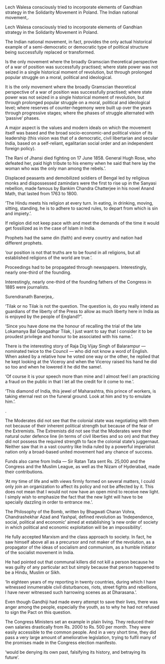 

Lech Walesa consciously tried to incorporate elements of Gandhian strategy in the Solidarity Movement in Poland. The Indian national movement,.

Lech Walesa consciously tried to incorporate elements of Gandhian strategy in the Solidarity Movement in Poland.

The Indian national movement, in fact, provides the only actual historical example of a semi-democratic or democratic type of political structure being successfully replaced or transformed.

Is the only movement where the broadly Gramscian theoretical perspective of a war of position was successfully practised; where state power was not seized in a single historical moment of revolution, but through prolonged popular struggle on a moral, political and ideological.

It is the only movement where the broadly Gramscian theoretical perspective of a war of position was successfully practised; where state power was not seized in a single historical moment of revolution, but through prolonged popular struggle on a moral, political and ideological level; where reserves of counter-hegemony were built up over the years through progressive stages; where the phases of struggle alternated with ‘passive’ phases.

A major aspect is the values and modern ideals on which the movement itself was based and the broad socio-economic-and political vision of its leadership (this vision was that of a democratic, civil libertarian and secular India, based on a self-reliant, egalitarian social order and an independent foreign policy).

The Rani of Jhansi died fighting on 17 June 1858. General Hugh Rose, who defeated her, paid high tribute to his enemy when he said that here lay the woman who was the only man among the rebels.’.

Displaced peasants and demobilized soldiers of Bengal led by religious monks and dispossessed zamindars were the first to rise up in the Sanyasi rebellion, made famous by Bankim Chandra Chatterjee in his novel Anand Math, that lasted from 1763 to 1800.

‘The Hindu meets his religion at every turn. In eating, in drinking, moving, sitting, standing, he is to adhere to sacred rules, to depart from which is sin and impiety.’.

If religion did not keep pace with and meet the demands of the time it would get fossilized as in the case of Islam in India.

Prophets had the same din (faith) and every country and nation had different prophets.

‘our position is not that truths are to be found in all religions, but all established religions of the world are true.’.

Proceedings had to be propagated through newspapers. Interestingly, nearly one-third of the founding.

Interestingly, nearly one-third of the founding fathers of the Congress in 1885 were journalists.

Surendranath Banerjea,.

‘Tilak or no Tilak is not the question. The question is, do you really intend as guardians of the liberty of the Press to allow as much liberty here in India as is enjoyed by the people of England?”.

‘Since you have done me the honour of recalling the trial of the late Lokamanya Bal Gangadhar Tilak, I just want to say that I consider it to be proudest privilege and honour to be associated with his name.’.

There is the interesting story of Raja Dig Vijay Singh of Balarampur — nominated twice to the Council — who did not know a word of English. When asked by a relative how he voted one way or the other, he replied that he kept looking at the Viceroy and when the Viceroy raised his hand he did so too and when he lowered it he did the same!.

‘Of course it is your speech more than mine and I almost feel I am practicing a fraud on the public in that I let all the credit for it come to me.’.

‘This diamond of India, this jewel of Maharashtra, this prince of workers, is taking eternal rest on the funeral ground. Look at him and try to emulate him.’.

.

The Moderates did not see that the colonial state was negotiating with them not because of their inherent political strength but because of the fear of the Extremists. The Extremists did not see that the Moderates were their natural outer defence line (in terms of civil liberties and so on) and that they did not possess the required strength to face the colonial state’s juggernaut. Neither saw that in a vast country like India ruled by a powerful imperialist nation only a broad-based united movement had any chance of success.

Funds also came from India — Sir Ratan Tata sent Rs. 25,000 and the Congress and the Muslim League, as well as the Nizam of Hyderabad, made their contributions.

‘At my time of life and with views firmly formed on several matters, I could only join an organization to affect its policy and not be affected by it. This does not mean that I would not now have an open mind to receive new light. I simply wish to emphasize the fact that the new light will have to be specially dazzling in order to entrance me.’.

The Philosophy of the Bomb, written by Bhagwati Charan Vohra, Chandrashekhar Azad and Yashpal, defined revolution as ‘Independence, social, political and economic’ aimed at establishing ‘a new order of society in which political and economic exploitation will be an impossibility’.

He fully accepted Marxism and the class approach to society. In fact, he saw himself above all as a precursor and not maker of the revolution, as a propagator of the ideas of socialism and communism, as a humble initiator of the socialist movement in India.

He had pointed out that communal killers did not kill a person because he was guilty of any particular act but simply because that person happened to be a Hindu, Muslim or Sikh.

‘In eighteen years of my reporting in twenty countries, during which I have witnessed innumerable civil disturbances, riots, street fights and rebellions, I have never witnessed such harrowing scenes as at Dharasana.’.

Even though Gandhiji had made every attempt to save their lives, there was anger among the people, especially the youth, as to why he had not refused to sign the Pact on this question.

The Congress Ministers set an example in plain living. They reduced their own salaries drastically from Rs. 2000 to Rs. 500 per month. They were easily accessible to the common people. And in a very short time, they did pass a very large amount of ameliorative legislation, trying to fulfil many of the promises made in the Congress election manifesto.

‘would be denying its own past, falsifying its history, and betraying its future’.



